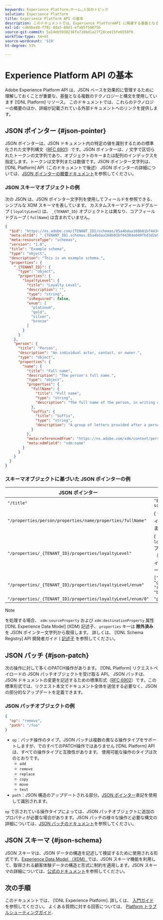 ```yaml
---
keywords: Experience Platform;ホーム;人気のトピック
solution: Experience Platform
title: Experience Platform API の基本
description: このドキュメントでは、Experience PlatformAPI に関連する基盤となるテクノロジーと構文の概要を説明します。
exl-id: cd69ba48-f78c-4da5-80d1-efab5f508756
source-git-commit: 5a14eb5938236fa7186d1a27f28cee15fe6558f6
workflow-type: tm+mt
source-wordcount: '519'
ht-degree: 53%

---
```


# Experience Platform API の基本

Adobe Experience Platform API は、JSON ベースを効果的に管理するために理解しておくことが重要な、基盤となる複数のテクノロジーと構文を使用しています [!DNL Platform] リソース。 このドキュメントでは、これらのテクノロジーの概要のほか、詳細が記載されている外部ドキュメントへのリンクを提供します。

## JSON ポインター {#json-pointer}

JSON ポインターは、JSON ドキュメント内の特定の値を識別するための標準化された文字列構文（[RFC 6901](https://tools.ietf.org/html/rfc6901)）です。JSON ポインターは、`/` 文字で区切られたトークンの文字列であり、オブジェクトのキーまたは配列のインデックスを指定します。トークンは文字列または数値です。JSON ポインター文字列は、 [!DNL Platform] API（このドキュメントで後述） JSON ポインターの詳細については、[JSON ポインターの概要ドキュメント](https://rapidjson.org/md_doc_pointer.html)を参照してください。

### JSON スキーマオブジェクトの例

次の JSON は、JSON ポインター文字列を使用してフィールドを参照できる、シンプルな XDM スキーマを表しています。 カスタムスキーマフィールドグループ ( `loyaltyLevel`) は、 `_{TENANT_ID}` オブジェクトとは異なり、コアフィールドグループ ( `fullName`) は含まれていません。

```json
{
  "$id": "https://ns.adobe.com/{TENANT_ID}/schemas/85a4bdaa168b01bf44384e049fbd3d2e9b2ffaca440d35b9",
  "meta:altId": "_{TENANT_ID}.schemas.85a4bdaa168b01bf44384e049fbd3d2e9b2ffaca440d35b9",
  "meta:resourceType": "schemas",
  "version": "1.0",
  "title": "Example schema",
  "type": "object",
  "description": "This is an example schema.",
  "properties": {
    "_{TENANT_ID}": {
      "type": "object",
      "properties": {
        "loyaltyLevel": {
          "title": "Loyalty Level",
          "description": "",
          "type": "string",
          "isRequired": false,
          "enum": [
            "platinum",
            "gold",
            "silver",
            "bronze"
          ]
        }
      }
    },
    "person": {
      "title": "Person",
      "description": "An individual actor, contact, or owner.",
      "type": "object",
      "properties": {
        "name": {
          "title": "Full name",
          "description": "The person's full name.",
          "type": "object",
          "properties": {
            "fullName": {
              "title": "Full name",
              "type": "string",
              "description": "The full name of the person, in writing order most commonly accepted in the language of the name.",
            },
            "suffix": {
              "title": "Suffix",
              "type": "string",
              "description": "A group of letters provided after a person's name to provide additional information. The `suffix` is used at the end of someones name. For example Jr., Sr., M.D., PhD, I, II, III, etc.",
            }
          },
          "meta:referencedFrom": "https://ns.adobe.com/xdm/context/person-name",
          "meta:xdmField": "xdm:name"
        }
      }
    }
  }
}
```

### スキーマオブジェクトに基づいた JSON ポインターの例

| JSON ポインター | 解決先 |
| --- | --- |
| `"/title"` | `"Example schema"` |
| `"/properties/person/properties/name/properties/fullName"` | ( `fullName` フィールドに含まれます。 |
| `"/properties/_{TENANT_ID}/properties/loyaltyLevel"` | ( `loyaltyLevel` フィールド（カスタムフィールドグループで指定） |
| `"/properties/_{TENANT_ID}/properties/loyaltyLevel/enum"` | `["platinum", "gold", "silver", "bronze"]` |
| `"/properties/_{TENANT_ID}/properties/loyaltyLevel/enum/0"` | `"platinum"` |

>[!NOTE]
>
>を処理する場合、 `xdm:sourceProperty` および `xdm:destinationProperty` 属性 [!DNL Experience Data Model] (XDM) 記述子、 `properties` キーは **除外済み** を JSON ポインター文字列から取得します。 詳しくは、 [!DNL Schema Registry] API 開発者ガイド ( [記述子](../xdm/api/descriptors.md) を参照してください。

## JSON パッチ {#json-patch}

次の操作に対して多くのPATCH操作があります。 [!DNL Platform] リクエストペイロードの JSON パッチオブジェクトを受け取る API。 JSON パッチは、JSON ドキュメントの変更を記述するための標準形式（[RFC 6902](https://tools.ietf.org/html/rfc6902)）です。この標準形式では、リクエスト本文でドキュメント全体を送信する必要なく、JSON の部分的なアップデートを定義できます。

### JSON パッチオブジェクトの例

```json
{
  "op": "remove",
  "path": "/foo"
}
```

* `op`：パッチ操作のタイプ。JSON パッチは複数の異なる操作タイプをサポートしますが、でのすべてのPATCH操作ではありません [!DNL Platform] API は、すべての操作タイプと互換性があります。 使用可能な操作のタイプは次のとおりです。
   * `add`
   * `remove`
   * `replace`
   * `copy`
   * `move`
   * `test`
* `path`：JSON 構造のアップデートされる部分。[JSON ポインター](#json-pointer)表記を使用して識別されます。

`op` で示されている操作タイプによっては、JSON パッチオブジェクトに追加のプロパティが必要な場合があります。JSON パッチの様々な操作と必要な構文の詳細については、[JSON パッチのドキュメント](https://datatracker.ietf.org/doc/html/rfc6902)を参照してください。

## JSON スキーマ {#json-schema}

JSON スキーマは、JSON データの構造を記述して検証するために使用される形式です。[Experience Data Model （XDM）](../xdm/home.md)では、JSON スキーマ機能を利用して、取得される顧客体験データの構造と形式に制約を適用します。JSON スキーマの詳細については、[公式のドキュメント](https://json-schema.org/)を参照してください。

## 次の手順

このドキュメントでは、 [!DNL Experience Platform]. 詳しくは、 [入門ガイド](api-guide.md) を参照してください。 よくある質問に対する回答については、 [Platform トラブルシューティングガイド](troubleshooting.md).
